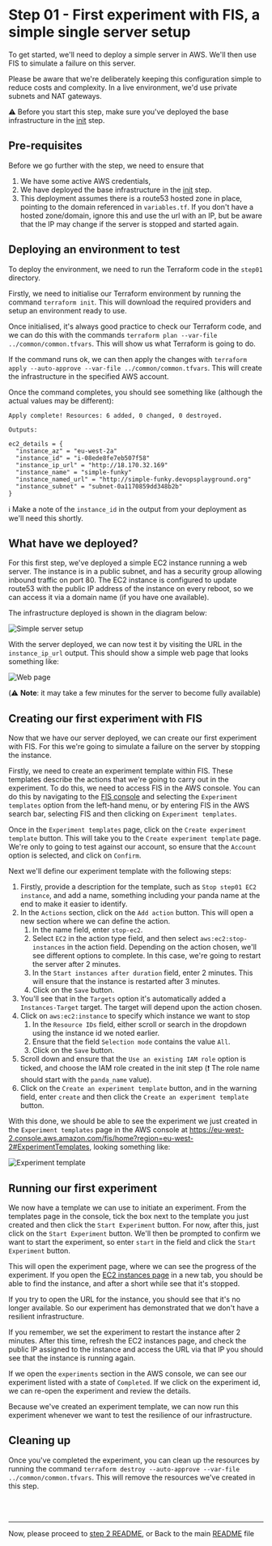 # Step 01 - First experiment with FIS, a simple single server setup

To get started, we'll need to deploy a simple server in AWS. We'll then use FIS to simulate a failure on this server.

Please be aware that we're deliberately keeping this configuration simple to reduce costs and complexity. In a live environment, we'd use private subnets and NAT gateways.

:warning: Before you start this step, make sure you've deployed the base infrastructure in the [init](../init/README.md) step.


## Pre-requisites
Before we go further with the step, we need to ensure that 
1. We have some active AWS credentials,
1. We have deployed the base infrastructure in the [init](../init/README.md) step.
1. This deployment assumes there is a route53 hosted zone in place, pointing to the domain referenced in `variables.tf`. If you don't have a hosted zone/domain, ignore this and use the url with an IP, but be aware that the IP may change if the server is stopped and started again.

## Deploying an environment to test
To deploy the environment, we need to run the Terraform code in the `step01` directory. 

Firstly, we need to initialise our Terraform environment by running the command `terraform init`. This will download the required providers and setup an environment ready to use.

Once initialised, it's always good practice to check our Terraform code, and we can do this with the commands `terraform plan --var-file ../common/common.tfvars`. This will show us what Terraform is going to do.

If the command runs ok, we can then apply the changes with `terraform apply --auto-approve --var-file ../common/common.tfvars`. This will create the infrastructure in the specified AWS account.

Once the command completes, you should see something like (although the actual values may  be different):

```text
Apply complete! Resources: 6 added, 0 changed, 0 destroyed.

Outputs:

ec2_details = {
  "instance_az" = "eu-west-2a"
  "instance_id" = "i-08ede8fe7eb507f58"
  "instance_ip_url" = "http://18.170.32.169"
  "instance_name" = "simple-funky"
  "instance_named_url" = "http://simple-funky.devopsplayground.org"
  "instance_subnet" = "subnet-0a1170859dd348b2b"
}

```

:information_source: Make a note of the `instance_id` in the output from your deployment as we'll need this shortly.

## What have we deployed?
For this first step, we've deployed a simple EC2 instance running a web server. The instance is in a public subnet, and has a security group allowing inbound traffic on port 80. 
The EC2 instance is configured to update route53 with the public IP address of the instance on every reboot, so we can access it via a domain name (if you have one available).

The infrastructure deployed is shown in the diagram below:

![Simple server setup](../../images/step01.png)


With the server deployed, we can now test it by visiting the URL in the `instance_ip_url` output. This should show a simple web page that looks something like:

![Web page](../../images/step01_web.png)

(:warning: **Note**: it may take a few minutes for the server to become fully available)


## Creating our first experiment with FIS
Now that we have our server deployed, we can create our first experiment with FIS. For this we're going to simulate a failure on the server by stopping the instance.

Firstly, we need to create an experiment template within FIS. These templates describe the actions that we're going to carry out in the experiment. To do this,
we need to access FIS in the AWS console. You can do this by navigating to the [FIS console](https://eu-west-2.console.aws.amazon.com/fis/home?region=eu-west-2#/home) and selecting the `Experiment templates` option from the left-hand menu, or by entering FIS in the AWS search bar, selecting FIS and then clicking on `Experiment templates`.

Once in the `Experiment templates` page, click on the `Create experiment template` button. This will take you to the `Create experiment template` page. We're only to going to 
test against our account, so ensure that the `Account` option is selected, and click on `Confirm`.

Next we'll define our experiment template with the following steps:

1. Firstly, provide a description for the template, such as `Stop step01 EC2 instance`, and add a name, something including your panda name at the end to make it easier to identify.
1. In the `Actions` section, click on the `Add action` button. This will open a new section where we can define the action. 
    1. In the name field, enter `stop-ec2`.
    1. Select `EC2` in the action type field, and then select `aws:ec2:stop-instances` in the action field. Depending on the action chosen, we'll see different options to complete. In this case, we're going to restart the server after 2 minutes.
    1. In the `Start instances after duration` field, enter 2 minutes. This will ensure that the instance is restarted after 3 minutes.
    1. Click on the `Save` button.
1. You'll see that in the `Targets` option it's automatically added a `Instances-Target` target. The target will depend upon the action chosen.
1. Click on `aws:ec2:instance` to specify which instance we want to stop
    1. In the `Resource IDs` field, either scroll or search in the dropdown using the instance id we noted earlier.
    1. Ensure that the field `Selection mode` contains the value `All`.
    1. Click on the `Save` button.
1. Scroll down and ensure that the `Use an existing IAM role` option is ticked, and choose the IAM role created in the init step (:exclamation: The role name should start with the `panda_name` value).
1. Click on the `Create an experiment template` button, and in the warning field, enter `create` and then click the `Create an experiment template` button.

With this done, we should be able to see the experiment we just created in the `Experiment templates` page in the AWS console at https://eu-west-2.console.aws.amazon.com/fis/home?region=eu-west-2#ExperimentTemplates, looking something like:

![Experiment template](../../images/step01_templates.png)

## Running our first experiment
We now have a template we can use to initiate an experiment. From the templates page in the console, 
tick the box next to the template you just created and then click the `Start Experiment` button. For now, after this, just click on the `Start Experiment` button. We'll then be prompted to confirm we want to start the experiment, so enter `start` in the field and click the `Start Experiment` button.

This will open the experiment page, where we can see the progress of the experiment. If you open the [EC2 instances page](https://eu-west-2.console.aws.amazon.com/ec2/home?region=eu-west-2#Instances) in a new tab, you should be able to find the instance, and after a short while see that it's stopped.

If you try to open the URL for the instance, you should see that it's no longer available. So our experiment has demonstrated that we don't have a resilient infrastructure.

If you remember, we set the experiment to restart the instance after 2 minutes. After this time, refresh the EC2 instances page, and check the public IP assigned to the instance and access the URL via that IP you should see that the instance is running again.

If we open the `experiments` section in the AWS console, we can see our experiment listed with a state of `Completed`. If we click on the experiment id, we can re-open the experiment and review the details.

Because we've created an experiment template, we can now run this experiment whenever we want to test the resilience of our infrastructure.

## Cleaning up
Once you've completed the experiment, you can clean up the resources by running the command `terraform destroy --auto-approve --var-file ../common/common.tfvars`. This will remove the resources we've created in this step.

<br />
<br />

---
Now, please proceed to [step 2 README](../step02/README.md), or
Back to the main [README](../../README.md) file